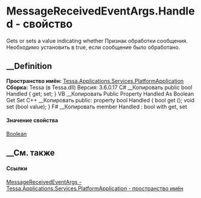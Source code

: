 # MessageReceivedEventArgs.Handled - свойство
Gets or sets a value indicating whether Признак обработки сообщения.
Необходимо установить в true, если сообщение было обработано.
## __Definition
 **Пространство имён:**
[Tessa.Applications.Services.PlatformApplication](N_Tessa_Applications_Services_PlatformApplication.htm)  
 **Сборка:** Tessa (в Tessa.dll) Версия: 3.6.0.17
C# __Копировать
     public bool Handled { get; set; }
VB __Копировать
     Public Property Handled As Boolean
    	Get
    	Set
C++ __Копировать
     public:
    property bool Handled {
    	bool get ();
    	void set (bool value);
    }
F# __Копировать
     member Handled : bool with get, set
#### Значение свойства
[Boolean](https://learn.microsoft.com/dotnet/api/system.boolean)
##  __См. также
#### Ссылки
[MessageReceivedEventArgs -
](T_Tessa_Applications_Services_PlatformApplication_MessageReceivedEventArgs.htm)
[Tessa.Applications.Services.PlatformApplication - пространство
имён](N_Tessa_Applications_Services_PlatformApplication.htm)
